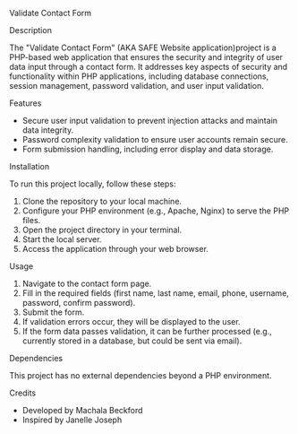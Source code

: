 Validate Contact Form

Description

The "Validate Contact Form" (AKA SAFE Website application)project is a PHP-based web application that ensures the security and integrity of user data input through a contact form. It addresses key aspects of security and functionality within PHP applications, including database connections, session management, password validation, and user input validation.

Features

- Secure user input validation to prevent injection attacks and maintain data integrity.
- Password complexity validation to ensure user accounts remain secure.
- Form submission handling, including error display and data storage.

Installation

To run this project locally, follow these steps:

1. Clone the repository to your local machine.
2. Configure your PHP environment (e.g., Apache, Nginx) to serve the PHP files.
3. Open the project directory in your terminal.
4. Start the local server.
5. Access the application through your web browser.

Usage

1. Navigate to the contact form page.
2. Fill in the required fields (first name, last name, email, phone, username, password, confirm password).
3. Submit the form.
4. If validation errors occur, they will be displayed to the user.
5. If the form data passes validation, it can be further processed (e.g., currently stored in a database, but could be sent via email).

Dependencies

This project has no external dependencies beyond a PHP environment.

Credits

- Developed by Machala Beckford
- Inspired by Janelle Joseph

